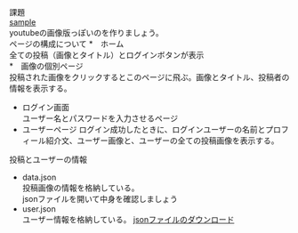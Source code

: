 課題  
[sample](http://natsume.php.xdomain.jp/sample/20170522/kadai/)  
youtubeの画像版っぽいのを作りましょう。  
ページの構成について
*　ホーム  
全ての投稿（画像とタイトル）とログインボタンが表示  
*　画像の個別ページ  
投稿された画像をクリックするとこのページに飛ぶ。画像とタイトル、投稿者の情報を表示する。
* ログイン画面  
ユーザー名とパスワードを入力させるページ  
* ユーザーページ
ログイン成功したときに、ログインユーザーの名前とプロフィール紹介文、ユーザー画像と、ユーザーの全ての投稿画像を表示する。  
  
投稿とユーザーの情報  
* data.json  
投稿画像の情報を格納している。  
jsonファイルを開いて中身を確認しましょう
* user.json  
ユーザー情報を格納している。
[jsonファイルのダウンロード](http://natsume.php.xdomain.jp/sample/20170522/kadai/download.php)
